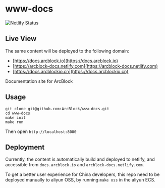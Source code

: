 # www-docs

[![Netlify Status](https://api.netlify.com/api/v1/badges/3788c3b0-fff2-4867-b389-62bd49c670dd/deploy-status)](https://app.netlify.com/sites/arcblock-docs/deploys)

## Live View

The same content will be deployed to the following domain:

- [https://docs.arcblock.io](https://docs.arcblock.io)
- [https://arcblock-docs.netlify.com](https://arcblock-docs.netlify.com)
- [https://docs.arcblockio.cn](https://docs.arcblockio.cn)

Documentation site for ArcBlock

## Usage

```shell
git clone git@github.com:ArcBlock/www-docs.git
cd www-docs
make init
make run
```

Then open `http://localhost:8000`

## Deployment

Currently, the content is automatically build and deployed to netlify, and accessible from `docs.arcblock.io` and `arcblock-docs.netlify.com`.

To get a better user experience for China developers, this repo need to be deployed manually to aliyun OSS, by running `make oss` in the aliyun ECS.
